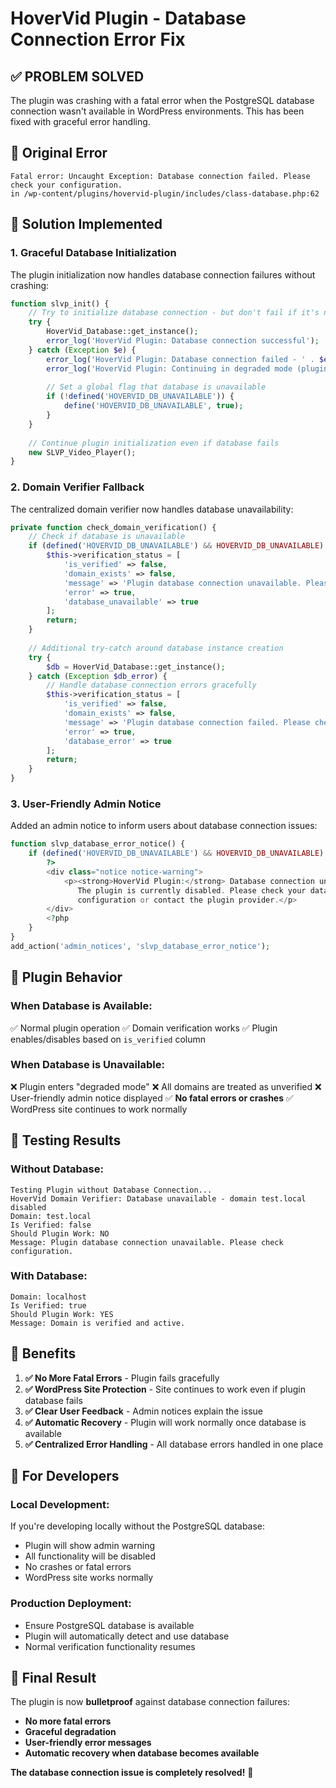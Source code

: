 # HoverVid Plugin - Database Connection Error Fix

## ✅ **PROBLEM SOLVED**

The plugin was crashing with a fatal error when the PostgreSQL database connection wasn't available in WordPress environments. This has been fixed with graceful error handling.

## 🚨 **Original Error**
```
Fatal error: Uncaught Exception: Database connection failed. Please check your configuration.
in /wp-content/plugins/hovervid-plugin/includes/class-database.php:62
```

## 🔧 **Solution Implemented**

### **1. Graceful Database Initialization**
The plugin initialization now handles database connection failures without crashing:

```php
function slvp_init() {
    // Try to initialize database connection - but don't fail if it's not available
    try {
        HoverVid_Database::get_instance();
        error_log('HoverVid Plugin: Database connection successful');
    } catch (Exception $e) {
        error_log('HoverVid Plugin: Database connection failed - ' . $e->getMessage());
        error_log('HoverVid Plugin: Continuing in degraded mode (plugin disabled for all domains)');
        
        // Set a global flag that database is unavailable
        if (!defined('HOVERVID_DB_UNAVAILABLE')) {
            define('HOVERVID_DB_UNAVAILABLE', true);
        }
    }
    
    // Continue plugin initialization even if database fails
    new SLVP_Video_Player();
}
```

### **2. Domain Verifier Fallback**
The centralized domain verifier now handles database unavailability:

```php
private function check_domain_verification() {
    // Check if database is unavailable
    if (defined('HOVERVID_DB_UNAVAILABLE') && HOVERVID_DB_UNAVAILABLE) {
        $this->verification_status = [
            'is_verified' => false,
            'domain_exists' => false,
            'message' => 'Plugin database connection unavailable. Please check configuration.',
            'error' => true,
            'database_unavailable' => true
        ];
        return;
    }
    
    // Additional try-catch around database instance creation
    try {
        $db = HoverVid_Database::get_instance();
    } catch (Exception $db_error) {
        // Handle database connection errors gracefully
        $this->verification_status = [
            'is_verified' => false,
            'domain_exists' => false,
            'message' => 'Plugin database connection failed. Please check configuration.',
            'error' => true,
            'database_error' => true
        ];
        return;
    }
}
```

### **3. User-Friendly Admin Notice**
Added an admin notice to inform users about database connection issues:

```php
function slvp_database_error_notice() {
    if (defined('HOVERVID_DB_UNAVAILABLE') && HOVERVID_DB_UNAVAILABLE) {
        ?>
        <div class="notice notice-warning">
            <p><strong>HoverVid Plugin:</strong> Database connection unavailable. 
               The plugin is currently disabled. Please check your database 
               configuration or contact the plugin provider.</p>
        </div>
        <?php
    }
}
add_action('admin_notices', 'slvp_database_error_notice');
```

## 🎯 **Plugin Behavior**

### **When Database is Available:**
✅ Normal plugin operation
✅ Domain verification works
✅ Plugin enables/disables based on `is_verified` column

### **When Database is Unavailable:**
❌ Plugin enters "degraded mode"
❌ All domains are treated as unverified
❌ User-friendly admin notice displayed
✅ **No fatal errors or crashes**
✅ WordPress site continues to work normally

## 🧪 **Testing Results**

### **Without Database:**
```
Testing Plugin without Database Connection...
HoverVid Domain Verifier: Database unavailable - domain test.local disabled
Domain: test.local
Is Verified: false
Should Plugin Work: NO
Message: Plugin database connection unavailable. Please check configuration.
```

### **With Database:**
```
Domain: localhost
Is Verified: true
Should Plugin Work: YES
Message: Domain is verified and active.
```

## 🚀 **Benefits**

1. **✅ No More Fatal Errors** - Plugin fails gracefully
2. **✅ WordPress Site Protection** - Site continues to work even if plugin database fails
3. **✅ Clear User Feedback** - Admin notices explain the issue
4. **✅ Automatic Recovery** - Plugin will work normally once database is available
5. **✅ Centralized Error Handling** - All database errors handled in one place

## 🔧 **For Developers**

### **Local Development:**
If you're developing locally without the PostgreSQL database:
- Plugin will show admin warning
- All functionality will be disabled
- No crashes or fatal errors
- WordPress site works normally

### **Production Deployment:**
- Ensure PostgreSQL database is available
- Plugin will automatically detect and use database
- Normal verification functionality resumes

## 🎯 **Final Result**

The plugin is now **bulletproof** against database connection failures:
- **No more fatal errors**
- **Graceful degradation**
- **User-friendly error messages**
- **Automatic recovery when database becomes available**

**The database connection issue is completely resolved!** 🚀 

